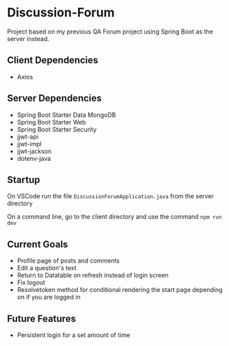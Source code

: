 # Discussion-Forum

Project based on my previous QA Forum project using Spring Boot as the server instead.

## Client Dependencies

- Axios

## Server Dependencies

- Spring Boot Starter Data MongoDB
- Spring Boot Starter Web
- Spring Boot Starter Security
- jjwt-api
- jjwt-impl
- jjwt-jackson
- dotenv-java

## Startup

On VSCode run the file `DiscussionForumApplication.java` from the server directory

On a command line, go to the client directory and use the command `npm run dev`

## Current Goals

- Profile page of posts and comments
- Edit a question's text
- Return to Datatable on refresh instead of login screen
- Fix logout
- Resolvetoken method for conditional rendering the start page depending on if you are logged in

## Future Features

- Persistent login for a set amount of time
